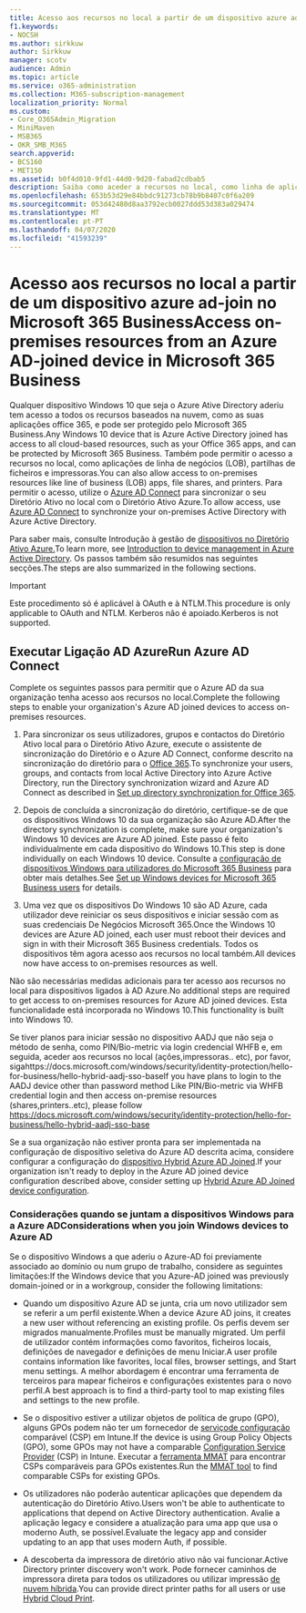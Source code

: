 ```yaml
---
title: Acesso aos recursos no local a partir de um dispositivo azure ad-join no Microsoft 365 Business
f1.keywords:
- NOCSH
ms.author: sirkkuw
author: Sirkkuw
manager: scotv
audience: Admin
ms.topic: article
ms.service: o365-administration
ms.collection: M365-subscription-management
localization_priority: Normal
ms.custom:
- Core_O365Admin_Migration
- MiniMaven
- MSB365
- OKR_SMB_M365
search.appverid:
- BCS160
- MET150
ms.assetid: b0f4d010-9fd1-44d0-9d20-fabad2cdbab5
description: Saiba como aceder a recursos no local, como linha de aplicações de negócios, partilhas de ficheiros e impressoras de um dispositivo Azure Ative Directory que se juntou ao Windows 10.
ms.openlocfilehash: 653b53d29e84bbdc91273cb78b9b8407c0f6a209
ms.sourcegitcommit: 053d42480d8aa3792ecb0027ddd53d383a029474
ms.translationtype: MT
ms.contentlocale: pt-PT
ms.lasthandoff: 04/07/2020
ms.locfileid: "41593239"
---
```

# <a name="access-on-premises-resources-from-an-azure-ad-joined-device-in-microsoft-365-business"></a><span data-ttu-id="1efef-103">Acesso aos recursos no local a partir de um dispositivo azure ad-join no Microsoft 365 Business</span><span class="sxs-lookup"><span data-stu-id="1efef-103">Access on-premises resources from an Azure AD-joined device in Microsoft 365 Business</span></span>

<span data-ttu-id="1efef-104">Qualquer dispositivo Windows 10 que seja o Azure Ative Directory aderiu tem acesso a todos os recursos baseados na nuvem, como as suas aplicações office 365, e pode ser protegido pelo Microsoft 365 Business.</span><span class="sxs-lookup"><span data-stu-id="1efef-104">Any Windows 10 device that is Azure Active Directory joined has access to all cloud-based resources, such as your Office 365 apps, and can be protected by Microsoft 365 Business.</span></span> <span data-ttu-id="1efef-105">Também pode permitir o acesso a recursos no local, como aplicações de linha de negócios (LOB), partilhas de ficheiros e impressoras.</span><span class="sxs-lookup"><span data-stu-id="1efef-105">You can also allow access to on-premises resources like line of business (LOB) apps, file shares, and printers.</span></span> <span data-ttu-id="1efef-106">Para permitir o acesso, utilize o [Azure AD Connect](https://docs.microsoft.com/azure/active-directory/connect/active-directory-aadconnect) para sincronizar o seu Diretório Ativo no local com o Diretório Ativo Azure.</span><span class="sxs-lookup"><span data-stu-id="1efef-106">To allow access, use [Azure AD Connect](https://docs.microsoft.com/azure/active-directory/connect/active-directory-aadconnect) to synchronize your on-premises Active Directory with Azure Active Directory.</span></span> 

<span data-ttu-id="1efef-107">Para saber mais, consulte Introdução à gestão de [dispositivos no Diretório Ativo Azure.](https://docs.microsoft.com/azure/active-directory/device-management-introduction)</span><span class="sxs-lookup"><span data-stu-id="1efef-107">To learn more, see [Introduction to device management in Azure Active Directory](https://docs.microsoft.com/azure/active-directory/device-management-introduction).</span></span>
<span data-ttu-id="1efef-108">Os passos também são resumidos nas seguintes secções.</span><span class="sxs-lookup"><span data-stu-id="1efef-108">The steps are also summarized in the following sections.</span></span>

> [!IMPORTANT]
> <span data-ttu-id="1efef-109">Este procedimento só é aplicável à OAuth e à NTLM.</span><span class="sxs-lookup"><span data-stu-id="1efef-109">This procedure is only applicable to OAuth and NTLM.</span></span> <span data-ttu-id="1efef-110">Kerberos não é apoiado.</span><span class="sxs-lookup"><span data-stu-id="1efef-110">Kerberos is not supported.</span></span>
 
## <a name="run-azure-ad-connect"></a><span data-ttu-id="1efef-111">Executar Ligação AD Azure</span><span class="sxs-lookup"><span data-stu-id="1efef-111">Run Azure AD Connect</span></span>

<span data-ttu-id="1efef-112">Complete os seguintes passos para permitir que o Azure AD da sua organização tenha acesso aos recursos no local.</span><span class="sxs-lookup"><span data-stu-id="1efef-112">Complete the following steps to enable your organization's Azure AD joined devices to access on-premises resources.</span></span>
  
1. <span data-ttu-id="1efef-113">Para sincronizar os seus utilizadores, grupos e contactos do Diretório Ativo local para o Diretório Ativo Azure, execute o assistente de sincronização do Diretório e o Azure AD Connect, conforme descrito na sincronização do diretório para o [Office 365](https://support.office.com/article/1b3b5318-6977-42ed-b5c7-96fa74b08846).</span><span class="sxs-lookup"><span data-stu-id="1efef-113">To synchronize your users, groups, and contacts from local Active Directory into Azure Active Directory, run the Directory synchronization wizard and Azure AD Connect as described in [Set up directory synchronization for Office 365](https://support.office.com/article/1b3b5318-6977-42ed-b5c7-96fa74b08846).</span></span>
    
2. <span data-ttu-id="1efef-114">Depois de concluída a sincronização do diretório, certifique-se de que os dispositivos Windows 10 da sua organização são Azure AD.</span><span class="sxs-lookup"><span data-stu-id="1efef-114">After the directory synchronization is complete, make sure your organization's Windows 10 devices are Azure AD joined.</span></span> <span data-ttu-id="1efef-115">Este passo é feito individualmente em cada dispositivo do Windows 10.</span><span class="sxs-lookup"><span data-stu-id="1efef-115">This step is done individually on each Windows 10 device.</span></span> <span data-ttu-id="1efef-116">Consulte a [configuração de dispositivos Windows para utilizadores do Microsoft 365 Business](set-up-windows-devices.md) para obter mais detalhes.</span><span class="sxs-lookup"><span data-stu-id="1efef-116">See [Set up Windows devices for Microsoft 365 Business users](set-up-windows-devices.md) for details.</span></span> 
    
3. <span data-ttu-id="1efef-117">Uma vez que os dispositivos Do Windows 10 são AD Azure, cada utilizador deve reiniciar os seus dispositivos e iniciar sessão com as suas credenciais De Negócios Microsoft 365.</span><span class="sxs-lookup"><span data-stu-id="1efef-117">Once the Windows 10 devices are Azure AD joined, each user must reboot their devices and sign in with their Microsoft 365 Business credentials.</span></span> <span data-ttu-id="1efef-118">Todos os dispositivos têm agora acesso aos recursos no local também.</span><span class="sxs-lookup"><span data-stu-id="1efef-118">All devices now have access to on-premises resources as well.</span></span>
    
<span data-ttu-id="1efef-119">Não são necessárias medidas adicionais para ter acesso aos recursos no local para dispositivos ligados à AD Azure.</span><span class="sxs-lookup"><span data-stu-id="1efef-119">No additional steps are required to get access to on-premises resources for Azure AD joined devices.</span></span> <span data-ttu-id="1efef-120">Esta funcionalidade está incorporada no Windows 10.</span><span class="sxs-lookup"><span data-stu-id="1efef-120">This functionality is built into Windows 10.</span></span> 

<span data-ttu-id="1efef-121">Se tiver planos para iniciar sessão no dispositivo AADJ que não seja o método de senha, como PIN/Bio-metric via login credencial WHFB e, em seguida, aceder aos recursos no local (ações,impressoras.. etc), por favor, sigahttps://docs.microsoft.com/windows/security/identity-protection/hello-for-business/hello-hybrid-aadj-sso-base</span><span class="sxs-lookup"><span data-stu-id="1efef-121">If you have plans to login to the AADJ device other than password method Like PIN/Bio-metric via WHFB credential login and then access on-premise resources (shares,printers..etc), please follow https://docs.microsoft.com/windows/security/identity-protection/hello-for-business/hello-hybrid-aadj-sso-base</span></span>
  
<span data-ttu-id="1efef-122">Se a sua organização não estiver pronta para ser implementada na configuração de dispositivo seletiva do Azure AD descrita acima, considere configurar a configuração do [dispositivo Hybrid Azure AD Joined](manage-windows-devices.md).</span><span class="sxs-lookup"><span data-stu-id="1efef-122">If your organization isn't ready to deploy in the Azure AD joined device configuration described above, consider setting up [Hybrid Azure AD Joined device configuration](manage-windows-devices.md).</span></span>
  
### <a name="considerations-when-you-join-windows-devices-to-azure-ad"></a><span data-ttu-id="1efef-123">Considerações quando se juntam a dispositivos Windows para a Azure AD</span><span class="sxs-lookup"><span data-stu-id="1efef-123">Considerations when you join Windows devices to Azure AD</span></span>

<span data-ttu-id="1efef-124">Se o dispositivo Windows a que aderiu o Azure-AD foi previamente associado ao domínio ou num grupo de trabalho, considere as seguintes limitações:</span><span class="sxs-lookup"><span data-stu-id="1efef-124">If the Windows device that you Azure-AD joined was previously domain-joined or in a workgroup, consider the following limitations:</span></span>
  
- <span data-ttu-id="1efef-125">Quando um dispositivo Azure AD se junta, cria um novo utilizador sem se referir a um perfil existente.</span><span class="sxs-lookup"><span data-stu-id="1efef-125">When a device Azure AD joins, it creates a new user without referencing an existing profile.</span></span> <span data-ttu-id="1efef-126">Os perfis devem ser migrados manualmente.</span><span class="sxs-lookup"><span data-stu-id="1efef-126">Profiles must be manually migrated.</span></span> <span data-ttu-id="1efef-127">Um perfil de utilizador contém informações como favoritos, ficheiros locais, definições de navegador e definições de menu Iniciar.</span><span class="sxs-lookup"><span data-stu-id="1efef-127">A user profile contains information like favorites, local files, browser settings, and Start menu settings.</span></span> <span data-ttu-id="1efef-128">A melhor abordagem é encontrar uma ferramenta de terceiros para mapear ficheiros e configurações existentes para o novo perfil.</span><span class="sxs-lookup"><span data-stu-id="1efef-128">A best approach is to find a third-party tool to map existing files and settings to the new profile.</span></span>

- <span data-ttu-id="1efef-129">Se o dispositivo estiver a utilizar objetos de política de grupo (GPO), alguns GPOs podem não ter um fornecedor de [serviçode configuração](https://docs.microsoft.com/windows/configuration/provisioning-packages/how-it-pros-can-use-configuration-service-providers) comparável (CSP) em Intune.</span><span class="sxs-lookup"><span data-stu-id="1efef-129">If the device is using Group Policy Objects (GPO), some GPOs may not have a comparable [Configuration Service Provider](https://docs.microsoft.com/windows/configuration/provisioning-packages/how-it-pros-can-use-configuration-service-providers) (CSP) in Intune.</span></span> <span data-ttu-id="1efef-130">Executar a [ferramenta MMAT](https://www.microsoft.com/download/details.aspx?id=45520) para encontrar CSPs comparáveis para GPOs existentes.</span><span class="sxs-lookup"><span data-stu-id="1efef-130">Run the [MMAT tool](https://www.microsoft.com/download/details.aspx?id=45520) to find comparable CSPs for existing GPOs.</span></span>

- <span data-ttu-id="1efef-131">Os utilizadores não poderão autenticar aplicações que dependem da autenticação do Diretório Ativo.</span><span class="sxs-lookup"><span data-stu-id="1efef-131">Users won't be able to authenticate to applications that depend on Active Directory authentication.</span></span> <span data-ttu-id="1efef-132">Avalie a aplicação legacy e considere a atualização para uma app que usa o moderno Auth, se possível.</span><span class="sxs-lookup"><span data-stu-id="1efef-132">Evaluate the legacy app and consider updating to an app that uses modern Auth, if possible.</span></span>

- <span data-ttu-id="1efef-133">A descoberta da impressora de diretório ativo não vai funcionar.</span><span class="sxs-lookup"><span data-stu-id="1efef-133">Active Directory printer discovery won't work.</span></span> <span data-ttu-id="1efef-134">Pode fornecer caminhos de impressora direta para todos os utilizadores ou utilizar impressão [de nuvem híbrida](https://docs.microsoft.com/windows-server/administration/hybrid-cloud-print/hybrid-cloud-print-deploy).</span><span class="sxs-lookup"><span data-stu-id="1efef-134">You can provide direct printer paths for all users or use [Hybrid Cloud Print](https://docs.microsoft.com/windows-server/administration/hybrid-cloud-print/hybrid-cloud-print-deploy).</span></span>
